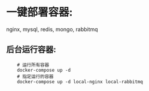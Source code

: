 # 一键部署容器: 
nginx, mysql, redis, mongo, rabbitmq

## 后台运行容器:

```
    # 运行所有容器
    docker-compose up -d
    # 指定运行的容器
    docker-compose up -d local-nginx local-rabbitmq
```
